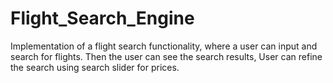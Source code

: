 # Flight_Search_Engine
Implementation of a flight search functionality, where a user can input and search for flights. Then the user can see the search results, User can refine the search using search slider for prices.
